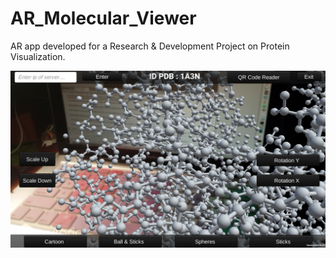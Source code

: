 # AR_Molecular_Viewer
AR app developed for a Research &amp; Development Project on Protein Visualization.

![alt text](https://github.com/ElieSol/AR_Molecular_Viewer/blob/master/demo1.png)
